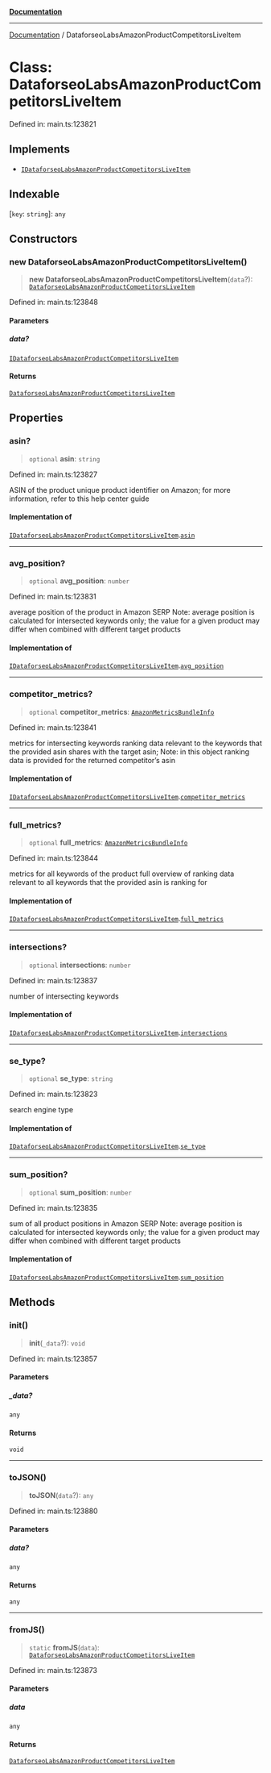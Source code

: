 [**Documentation**](../README.md)

***

[Documentation](../README.md) / DataforseoLabsAmazonProductCompetitorsLiveItem

# Class: DataforseoLabsAmazonProductCompetitorsLiveItem

Defined in: main.ts:123821

## Implements

- [`IDataforseoLabsAmazonProductCompetitorsLiveItem`](../interfaces/IDataforseoLabsAmazonProductCompetitorsLiveItem.md)

## Indexable

\[`key`: `string`\]: `any`

## Constructors

### new DataforseoLabsAmazonProductCompetitorsLiveItem()

> **new DataforseoLabsAmazonProductCompetitorsLiveItem**(`data`?): [`DataforseoLabsAmazonProductCompetitorsLiveItem`](DataforseoLabsAmazonProductCompetitorsLiveItem.md)

Defined in: main.ts:123848

#### Parameters

##### data?

[`IDataforseoLabsAmazonProductCompetitorsLiveItem`](../interfaces/IDataforseoLabsAmazonProductCompetitorsLiveItem.md)

#### Returns

[`DataforseoLabsAmazonProductCompetitorsLiveItem`](DataforseoLabsAmazonProductCompetitorsLiveItem.md)

## Properties

### asin?

> `optional` **asin**: `string`

Defined in: main.ts:123827

ASIN of the product
unique product identifier on Amazon;
for more information, refer to this help center guide

#### Implementation of

[`IDataforseoLabsAmazonProductCompetitorsLiveItem`](../interfaces/IDataforseoLabsAmazonProductCompetitorsLiveItem.md).[`asin`](../interfaces/IDataforseoLabsAmazonProductCompetitorsLiveItem.md#asin)

***

### avg\_position?

> `optional` **avg\_position**: `number`

Defined in: main.ts:123831

average position of the product in Amazon SERP
Note: average position is calculated for intersected keywords only;
the value for a given product may differ when combined with different target products

#### Implementation of

[`IDataforseoLabsAmazonProductCompetitorsLiveItem`](../interfaces/IDataforseoLabsAmazonProductCompetitorsLiveItem.md).[`avg_position`](../interfaces/IDataforseoLabsAmazonProductCompetitorsLiveItem.md#avg_position)

***

### competitor\_metrics?

> `optional` **competitor\_metrics**: [`AmazonMetricsBundleInfo`](AmazonMetricsBundleInfo.md)

Defined in: main.ts:123841

metrics for intersecting keywords
ranking data relevant to the keywords that the provided asin shares with the target asin;
Note: in this object ranking data is provided for the returned competitor’s asin

#### Implementation of

[`IDataforseoLabsAmazonProductCompetitorsLiveItem`](../interfaces/IDataforseoLabsAmazonProductCompetitorsLiveItem.md).[`competitor_metrics`](../interfaces/IDataforseoLabsAmazonProductCompetitorsLiveItem.md#competitor_metrics)

***

### full\_metrics?

> `optional` **full\_metrics**: [`AmazonMetricsBundleInfo`](AmazonMetricsBundleInfo.md)

Defined in: main.ts:123844

metrics for all keywords of the product
full overview of ranking data relevant to all keywords that the provided asin is ranking for

#### Implementation of

[`IDataforseoLabsAmazonProductCompetitorsLiveItem`](../interfaces/IDataforseoLabsAmazonProductCompetitorsLiveItem.md).[`full_metrics`](../interfaces/IDataforseoLabsAmazonProductCompetitorsLiveItem.md#full_metrics)

***

### intersections?

> `optional` **intersections**: `number`

Defined in: main.ts:123837

number of intersecting keywords

#### Implementation of

[`IDataforseoLabsAmazonProductCompetitorsLiveItem`](../interfaces/IDataforseoLabsAmazonProductCompetitorsLiveItem.md).[`intersections`](../interfaces/IDataforseoLabsAmazonProductCompetitorsLiveItem.md#intersections)

***

### se\_type?

> `optional` **se\_type**: `string`

Defined in: main.ts:123823

search engine type

#### Implementation of

[`IDataforseoLabsAmazonProductCompetitorsLiveItem`](../interfaces/IDataforseoLabsAmazonProductCompetitorsLiveItem.md).[`se_type`](../interfaces/IDataforseoLabsAmazonProductCompetitorsLiveItem.md#se_type)

***

### sum\_position?

> `optional` **sum\_position**: `number`

Defined in: main.ts:123835

sum of all product positions in Amazon SERP
Note: average position is calculated for intersected keywords only;
the value for a given product may differ when combined with different target products

#### Implementation of

[`IDataforseoLabsAmazonProductCompetitorsLiveItem`](../interfaces/IDataforseoLabsAmazonProductCompetitorsLiveItem.md).[`sum_position`](../interfaces/IDataforseoLabsAmazonProductCompetitorsLiveItem.md#sum_position)

## Methods

### init()

> **init**(`_data`?): `void`

Defined in: main.ts:123857

#### Parameters

##### \_data?

`any`

#### Returns

`void`

***

### toJSON()

> **toJSON**(`data`?): `any`

Defined in: main.ts:123880

#### Parameters

##### data?

`any`

#### Returns

`any`

***

### fromJS()

> `static` **fromJS**(`data`): [`DataforseoLabsAmazonProductCompetitorsLiveItem`](DataforseoLabsAmazonProductCompetitorsLiveItem.md)

Defined in: main.ts:123873

#### Parameters

##### data

`any`

#### Returns

[`DataforseoLabsAmazonProductCompetitorsLiveItem`](DataforseoLabsAmazonProductCompetitorsLiveItem.md)
